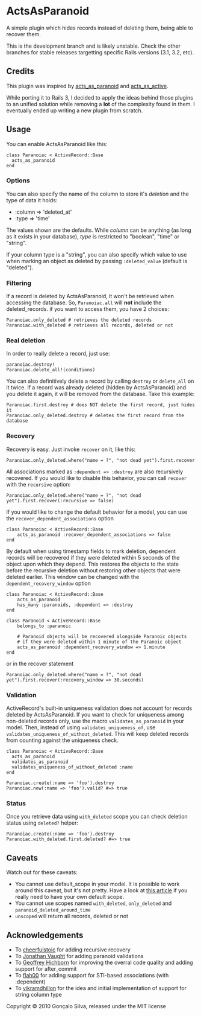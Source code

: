 # ActsAsParanoid

A simple plugin which hides records instead of deleting them, being able to recover them.

This is the development branch and is likely unstable. Check the other branches for stable releases targetting specific Rails versions (3.1, 3.2, etc).

## Credits

This plugin was inspired by [acts_as_paranoid](http://github.com/technoweenie/acts_as_paranoid) and [acts_as_active](http://github.com/fernandoluizao/acts_as_active).

While porting it to Rails 3, I decided to apply the ideas behind those plugins to an unified solution while removing a **lot** of the complexity found in them. I eventually ended up writing a new plugin from scratch.

## Usage

You can enable ActsAsParanoid like this:

    class Paranoiac < ActiveRecord::Base
      acts_as_paranoid
    end

### Options

You can also specify the name of the column to store it's *deletion* and the type of data it holds:

-   :column => 'deleted_at'
-   :type => 'time'

The values shown are the defaults. While *column* can be anything (as long as it exists in your database), *type* is restricted to "boolean", "time" or "string".

If your column type is a "string", you can also specify which value to use when marking an object as deleted by passing `:deleted_value` (default is "deleted").

### Filtering

If a record is deleted by ActsAsParanoid, it won't be retrieved when accessing the database. So, `Paranoiac.all` will **not** include the deleted_records. if you want to access them, you have 2 choices:

    Paranoiac.only_deleted # retrieves the deleted records
    Paranoiac.with_deleted # retrieves all records, deleted or not

### Real deletion

In order to really delete a record, just use:

    paranoiac.destroy!
    Paranoiac.delete_all!(conditions)

You can also definitively delete a record by calling `destroy` or `delete_all` on it twice. If a record was already deleted (hidden by ActsAsParanoid) and you delete it again, it will be removed from the database. Take this example:

    Paranoiac.first.destroy # does NOT delete the first record, just hides it
    Paranoiac.only_deleted.destroy # deletes the first record from the database

### Recovery

Recovery is easy. Just invoke `recover` on it, like this:

    Paranoiac.only_deleted.where("name = ?", "not dead yet").first.recover
    
All associations marked as `:dependent => :destroy` are also recursively recovered. If you would like to disable this behavior, you can call `recover` with the `recursive` option:

    Paranoiac.only_deleted.where("name = ?", "not dead yet").first.recover(:recursive => false)

If you would like to change the default behavior for a model, you can use the `recover_dependent_associations` option

    class Paranoiac < ActiveRecord::Base
        acts_as_paranoid :recover_dependent_associations => false
    end

By default when using timestamp fields to mark deletion, dependent records will be recovered if they were deleted within 5 seconds of the object upon which they depend.  This restores the objects to the state before the recursive deletion without restoring other objects that were deleted earlier.  This window can be changed with the `dependent_recovery_window` option

    class Paranoiac < ActiveRecord::Base
        acts_as_paranoid
        has_many :paranoids, :dependent => :destroy
    end

    class Paranoid < ActiveRecord::Base
        belongs_to :paranoic

        # Paranoid objects will be recovered alongside Paranoic objects 
        # if they were deleted within 1 minute of the Paranoic object
        acts_as_paranoid :dependent_recovery_window => 1.minute
    end

or in the recover statement

    Paranoiac.only_deleted.where("name = ?", "not dead yet").first.recover(:recovery_window => 30.seconds)

### Validation
ActiveRecord's built-in uniqueness validation does not account for records deleted by ActsAsParanoid. If you want to check for uniqueness among non-deleted records only, use the macro `validates_as_paranoid` in your model. Then, instead of using `validates_uniqueness_of`, use `validates_uniqueness_of_without_deleted`. This will keep deleted records from counting against the uniqueness check.

    class Paranoiac < ActiveRecord::Base
      acts_as_paranoid
      validates_as_paranoid
      validates_uniqueness_of_without_deleted :name
    end
  
    Paranoiac.create(:name => 'foo').destroy
    Paranoiac.new(:name => 'foo').valid? #=> true
    

### Status
Once you retrieve data using `with_deleted` scope you can check deletion status using `deleted?` helper:

    Paranoiac.create(:name => 'foo').destroy
    Paranoiac.with_deleted.first.deleted? #=> true

## Caveats

Watch out for these caveats:

-   You cannot use default\_scope in your model. It is possible to work around this caveat, but it's not pretty. Have a look at [this article](http://joshuaclayton.github.com/code/default_scope/activerecord/is_paranoid/multiple-default-scopes.html) if you really need to have your own default scope.
-   You cannot use scopes named `with_deleted`, `only_deleted` and `paranoid_deleted_around_time`
-   `unscoped` will return all records, deleted or not

## Acknowledgements

* To [cheerfulstoic](https://github.com/cheerfulstoic) for adding recursive recovery
* To [Jonathan Vaught](https://github.com/gravelpup) for adding paranoid validations
* To [Geoffrey Hichborn](https://github.com/phene) for improving the overral code quality and adding support for after_commit
* To [flah00](https://github.com/flah00) for adding support for STI-based associations (with :dependent)
* To [vikramdhillon](https://github.com/vikramdhillon) for the idea and
  initial implementation of support for string column type

Copyright © 2010 Gonçalo Silva, released under the MIT license
